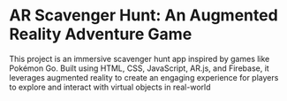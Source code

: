 # AR Scavenger Hunt: An Augmented Reality Adventure Game

This project is an immersive scavenger hunt app inspired by games like Pokémon Go. Built using HTML, CSS, JavaScript, AR.js, and Firebase, it leverages augmented reality to create an engaging experience for players to explore and interact with virtual objects in real-world
